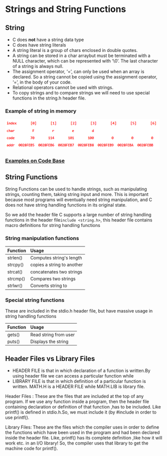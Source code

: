 # Strings and String Functions

## String

* C does **not** have a string data type
* C does have string literals
* A string literal is a group of chars enclosed in double quotes.
* A string can be stored in a char arraybut must be terminated with a NULL character, which can be represented with ‘\0’. The last character of a string is always null.
* The assignment operator, ‘=’, can only be used when an array is declared. So a string cannot be copied using the assignment operator, ‘=’, in the body of your code.
* Relational operators cannot be used with strings.
* To copy strings and to compare strings we will need to use special functions in the string.h header file.

### Example of string in memory

![](../../../../.gitbook/assets/image%20%2811%29.png)

### [Examples on Code Base](https://adnantech.gitbook.io/code/code/c/arrays)

## String Functions

String Functions can be used to handle strings, such as manipulating strings, counting them, taking string input and more. This is important because most programs will eventually need string manipulation, and C does not have string handling functions in its original state.

So we add the header file  C supports a large number of string handling functions in the header file`include <string.h>`, this header file contains macro definitions for string handling functions

### String manipulation functions

| Function | Usage |
| :--- | :--- |
| strlen\(\) | Computes string's length |
| strcpy\(\) | copies a string to another |
| strcat\(\) | concatenates two strings |
| strcmp\(\) | Compares two strings |
| strlwr\(\) | Converts string to  |

### Special string functions

These are included in the stdio.h header file, but have massive usage in string handling functions

| Function | Usage |
| :--- | :--- |
| gets\(\) | Read string from user |
| puts\(\) | Displays the string |

## Header Files vs Library Files

* HEADER FILE is that in which declaration of a function is written.By using header file we can access a particular function while
* LIBRARY FILE is that in which definition of a particular function is written. MATH.H is a HEADER FILE while MATH.LIB is library file.

  
Header Files : These are the files that are included at the top of any program. If we use any function inside a program, then the header file containing declaration or definition of that function ,has to be included. Like printf\(\) is defined in stdio.h.So, we must include it \(by \#include in order to use printf\(\).

Library Files: These are the files which the compiler uses in order to define the functions which have been used in the program and had been declared inside the header file. Like, printf\(\) has its complete definition ,like how it will work etc. in an I/O library! So, the compiler uses that library to get the machine code for printf\(\).


